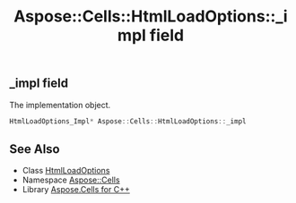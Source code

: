 ﻿---
title: Aspose::Cells::HtmlLoadOptions::_impl field
linktitle: _impl
second_title: Aspose.Cells for C++ API Reference
description: 'Aspose::Cells::HtmlLoadOptions::_impl field. The implementation object in C++.'
type: docs
weight: 1800
url: /cpp/aspose.cells/htmlloadoptions/_impl/
---
## _impl field


The implementation object.

```cpp
HtmlLoadOptions_Impl* Aspose::Cells::HtmlLoadOptions::_impl
```

## See Also

* Class [HtmlLoadOptions](../)
* Namespace [Aspose::Cells](../../)
* Library [Aspose.Cells for C++](../../../)
